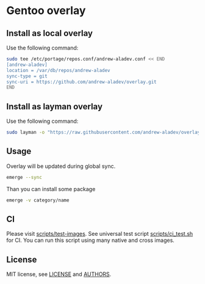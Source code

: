 # Gentoo overlay

## Install as local overlay

Use the following command:

```bash
sudo tee /etc/portage/repos.conf/andrew-aladev.conf << END
[andrew-aladev]
location = /var/db/repos/andrew-aladev
sync-type = git
sync-uri = https://github.com/andrew-aladev/overlay.git
END
```

## Install as layman overlay

Use the following command:

```bash
sudo layman -o "https://raw.githubusercontent.com/andrew-aladev/overlay/master/repositories.xml" -f -a andrew-aladev
```

## Usage

Overlay will be updated during global sync.

```bash
emerge --sync
```

Than you can install some package

```bash
emerge -v category/name
```

## CI

Please visit [scripts/test-images](scripts/test-images).
See universal test script [scripts/ci_test.sh](scripts/ci_test.sh) for CI.
You can run this script using many native and cross images.

## License

MIT license, see [LICENSE](LICENSE) and [AUTHORS](AUTHORS).
